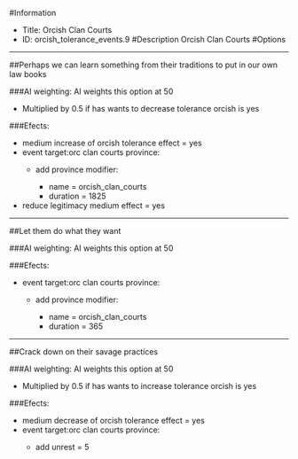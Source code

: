 #Information
 - Title: Orcish Clan Courts
 - ID: orcish_tolerance_events.9
#Description
Orcish Clan Courts
#Options

___
##Perhaps we can learn something from their traditions to put in our own law books

###AI weighting:
AI weights this option at 50
 - Multiplied by 0.5 if has wants to decrease tolerance orcish is yes


###Efects:<ul><li>medium increase of orcish tolerance effect = yes</li><li>event target:orc clan courts province:</li><ul><li>add province modifier:</li><ul><li>name = orcish_clan_courts</li><li>duration = 1825</li></ul></ul><li>reduce legitimacy medium effect = yes</li></ul>

___
##Let them do what they want

###AI weighting:
AI weights this option at 50


###Efects:<ul><li>event target:orc clan courts province:</li><ul><li>add province modifier:</li><ul><li>name = orcish_clan_courts</li><li>duration = 365</li></ul></ul></ul>

___
##Crack down on their savage practices

###AI weighting:
AI weights this option at 50
 - Multiplied by 0.5 if has wants to increase tolerance orcish is yes


###Efects:<ul><li>medium decrease of orcish tolerance effect = yes</li><li>event target:orc clan courts province:</li><ul><li>add unrest = 5</li></ul></ul>
